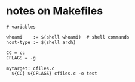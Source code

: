 # notes on Makefiles

```make
# variables

whoami    := $(shell whoami)  # shell commands
host-type := $(shell arch)

CC = cc
CFLAGS = -g

mytarget: cfiles.c
  ${CC} ${CFLAGS} cfiles.c -o test

```

